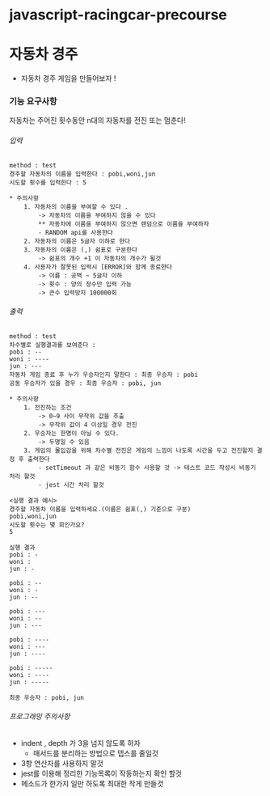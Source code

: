# javascript-racingcar-precourse

# 자동차 경주

- 자동차 경주 게임을 만들어보자 !

### 기능 요구사항

자동차는 주어진 횟수동안 n대의 자동차를 전진 또는 멈춘다!

###### 입력

```
method : test
경주할 자동차의 이름을 입력한다 : pobi,woni,jun
시도할 횟수를 입력한다 : 5
```

```
* 주의사항
    1. 자동차의 이름을 부여할 수 있다 .
        -> 자동차의 이름을 부여하지 않을 수 있다
        ** 자동차에 이름을 부여하지 않으면 랜덤으로 이름을 부여하자
        - RANDOM api를 사용한다
    2. 자동차의 이름은 5글자 이하로 한다
    3. 자동차의 이름은 (,) 쉼표로 구분한다
        -> 쉼표의 개수 +1 이 자동차의 개수가 될것
    4. 사용자가 잘못된 입력시 [ERROR]와 함께 종료한다
        -> 이름 : 공백 ~ 5글자 이하
        -> 횟수 : 양의 정수만 입력 가능
        -> 큰수 입력방지 100000회
```

###### 출력

```
method : test
차수별로 실행결과를 보여준다 :
pobi : --
woni : ----
jun : ---
자동차 게임 종료 후 누가 우승자인지 말한다 : 최종 우승자 : pobi
공동 우승자가 있을 경우 : 최종 우승자 : pobi, jun
```

```
* 주의사항
    1. 전진하는 조건
        -> 0~9 사이 무작위 값을 추출
        -> 무작위 값이 4 이상일 경우 전진
    2. 우승자는 한명이 아닐 수 있다.
        -> 두명일 수 있음
    3. 게임의 몰입감을 위해 차수별 전진은 게임의 느낌이 나도록 시간을 두고 전진할지 결정 후 출력한다
        - setTimeout 과 같은 비동기 함수 사용할 것 -> 테스트 코드 작성시 비동기 처리 할것
        - jest 시간 처리 할것
```

```
<실행 결과 예시>
경주할 자동차 이름을 입력하세요.(이름은 쉼표(,) 기준으로 구분)
pobi,woni,jun
시도할 횟수는 몇 회인가요?
5

실행 결과
pobi : -
woni :
jun : -

pobi : --
woni : -
jun : --

pobi : ---
woni : --
jun : ---

pobi : ----
woni : ---
jun : ----

pobi : -----
woni : ----
jun : -----

최종 우승자 : pobi, jun
```

###### 프로그래밍 주의사항

- indent , depth 가 3을 넘지 않도록 하자
  - 매서드를 분리하는 방법으로 뎁스를 줄일것
- 3항 연산자를 사용하지 말것
- jest를 이용해 정리한 기능목록이 작동하는지 확인 할것
- 메소드가 한가지 일만 하도록 최대한 작게 만들것
